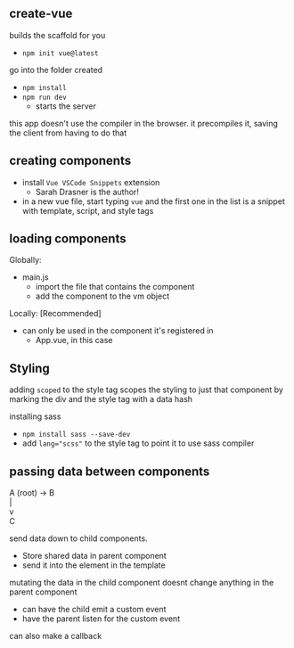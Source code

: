 ## create-vue

builds the scaffold for you

- `npm init vue@latest`

go into the folder created
- `npm install`
- `npm run dev`
    - starts the server

this app doesn't use the compiler in the browser. it precompiles it, saving the client from having to do that

## creating components

- install `Vue VSCode Snippets` extension
    - Sarah Drasner is the author!
- in a new vue file, start typing `vue` and the first one in the list is a snippet with template, script, and style tags


## loading components

Globally:
- main.js
    - import the file that contains the component
    - add the component to the vm object

Locally: [Recommended]
- can only be used in the component it's registered in
    - App.vue, in this case


## Styling

adding `scoped` to the style tag scopes the styling to just that component by marking the div and the style tag with a data hash

installing sass
- `npm install sass --save-dev`
- add `lang="scss"` to the style tag to point it to use sass compiler

## passing data between components

A (root) -> B  
|  
v  
C

send data down to child components. 
- Store shared data in parent component
- send it into the element in the template

mutating the data in the child component doesnt change anything in the parent component
- can have the child emit a custom event
- have the parent listen for the custom event

can also make a callback